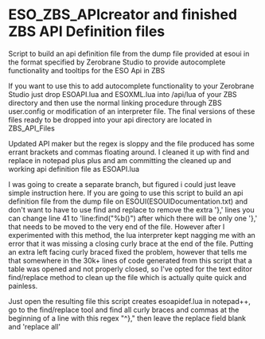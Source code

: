 # ESO_ZBS_APIcreator and finished ZBS API Definition files
Script to build an api definition file from the dump file provided at esoui in the format specified by Zerobrane Studio to provide autocomplete functionality and tooltips for the ESO Api in ZBS

If you want to use this to add autocomplete functionality to your Zerobrane Studio just drop ESOAPI.lua and ESOXML.lua into /api/lua of your ZBS directory and then use the normal linking procedure through ZBS user.config or modification of an interpreter file. The final versions of these files ready to be dropped into your api directory are located in ZBS_API_Files

Updated API maker but the regex is sloppy and the file produced has some errant brackets and commas floating around. I cleaned it up with find and replace in notepad plus plus and am committing the cleaned up and working api definition file as ESOAPI.lua

I was going to create a separate branch, but figured i could just leave simple instruction here. If you are going to use this script to build an api definition file from the dump file on ESOUI(ESOUIDocumentation.txt) and don't want to have to use find and replace to remove the extra '},' lines you can change line 41 to 'line:find("%b()") after which there will be only one '},' that needs to be moved to the very end of the file. However after I experimented with this method, the lua interpreter kept nagging me with an error that it was missing a closing curly brace at the end of the file. Putting an extra left facing curly braced fixed the problem, however that tells me that somewhere in the 30k+ lines of code generated from this script that a table was opened and not properly closed, so I've opted for the text editor find/replace method to clean up the file which is actually quite quick and painless.

Just open the resulting file this script creates esoapidef.lua in notepad++, go to the find/replace tool and find all curly braces and commas at the beginning of a line with this regex "^\}," then leave the replace field blank and 'replace all'